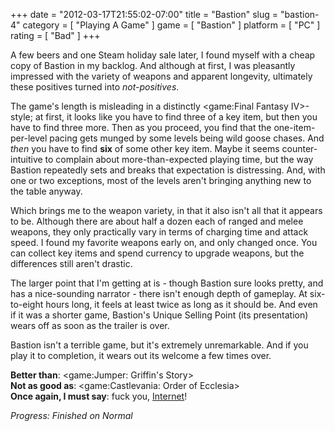 +++
date = "2012-03-17T21:55:02-07:00"
title = "Bastion"
slug = "bastion-4"
category = [ "Playing A Game" ]
game = [ "Bastion" ]
platform = [ "PC" ]
rating = [ "Bad" ]
+++

A few beers and one Steam holiday sale later, I found myself with a cheap copy of Bastion in my backlog.  And although at first, I was pleasantly impressed with the variety of weapons and apparent longevity, ultimately these positives turned into <i>not-positives</i>.

The game's length is misleading in a distinctly <game:Final Fantasy IV>-style; at first, it looks like you have to find three of a key item, but then you have to find three more.  Then as you proceed, you find that the one-item-per-level pacing gets munged by some levels being wild goose chases.  And <i>then</i> you have to find <b>six</b> of some other key item.  Maybe it seems counter-intuitive to complain about more-than-expected playing time, but the way Bastion repeatedly sets and breaks that expectation is distressing.  And, with one or two exceptions, most of the levels aren't bringing anything new to the table anyway.

Which brings me to the weapon variety, in that it also isn't all that it appears to be.  Although there are about half a dozen each of ranged and melee weapons, they only practically vary in terms of charging time and attack speed.  I found my favorite weapons early on, and only changed once.  You can collect key items and spend currency to upgrade weapons, but the differences still aren't drastic.

The larger point that I'm getting at is - though Bastion sure looks pretty, and has a nice-sounding narrator - there isn't enough depth of gameplay.  At six-to-eight hours long, it feels at least twice as long as it should be.  And even if it was a shorter game, Bastion's Unique Selling Point (its presentation) wears off as soon as the trailer is over.

Bastion isn't a terrible game, but it's extremely unremarkable.  And if you play it to completion, it wears out its welcome a few times over.

<b>Better than</b>: <game:Jumper: Griffin's Story>  
<b>Not as good as</b>: <game:Castlevania: Order of Ecclesia>  
<b>Once again, I must say</b>: fuck you, <a href="http://www.metacritic.com/game/pc/bastion">Internet</a>!

<i>Progress: Finished on Normal</i>
